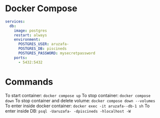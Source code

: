 # Docker Compose
```yml
services:
  db:
    image: postgres
    restart: always
    environment:
      POSTGRES_USER: aruzafa-
      POSTGRES_DB: piscineds
      POSTGRES_PASSWORD: mysecretpassword
    ports:
      - 5432:5432
```

# Commands
To start container: `docker compose up`
To stop container: `docker compose down`
To stop container and delete volume: `docker compose down --volumes`
To enter inside docker container: `docker exec -it aruzafa--db-1 sh`
To enter inside DB: `psql -Uaruzafa- -dpiscineds -hlocalhost -W`
